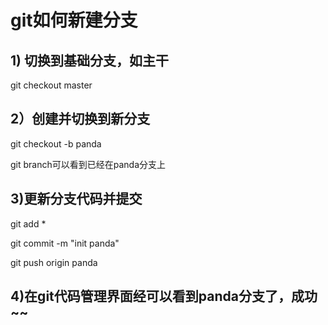 <!--
 * @Author: your name
 * @Date: 2019-12-04 20:40:02
 * @LastEditTime: 2019-12-04 20:40:59
 * @LastEditors: Please set LastEditors
 * @Description: In User Settings Edit
 * @FilePath: \informal-essay\git-create-link\git如何新建分支.MD
 -->
# git如何新建分支

##  1) 切换到基础分支，如主干

git checkout master

##  2）创建并切换到新分支

git checkout -b panda

git branch可以看到已经在panda分支上

##  3)更新分支代码并提交

git add *

git commit -m "init panda"

git push origin panda

##  4)在git代码管理界面经可以看到panda分支了，成功~~
